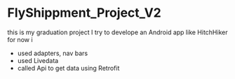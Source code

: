 # FlyShippment_Project_V2
this is my graduation project I try to develope an Android app like HitchHiker for now i 
- used adapters, nav bars  
- used Livedata
- called Api to get data using Retrofit
